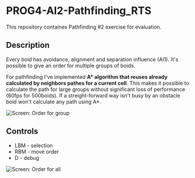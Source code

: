 # PROG4-AI2-Pathfinding_RTS

This repository containes Pathfinding #2 exercise for evaluation.

## Description

Every boid has avoidance, alignment and separation influence (AI1). It's possible to give an order for multiple groups of boids.

For pathfinding I've implemented **A\* algorithm that reuses already calculated by neighbors pathes for a current cell**. This makes it possible to calculate the path for large groups without significant loss of performance (60fps for 500boids). If a streight-forward way isn't busy by an obstacle boid won't calculate any path using A*.

![Screen: Order for group](https://github.com/ish-/AI2-pathfinding-rts/blob/main/doc/imgs/screen-order_for_group.jpg?raw=true)

## Controls

- LBM - selection
- RBM - move order
- D - debug

![Screen: Order for all](https://github.com/ish-/AI2-pathfinding-rts/blob/main/doc/imgs/screen-order_for_all.jpg?raw=true)